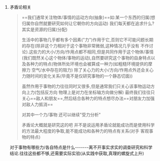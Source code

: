 1. 矛盾论相关

   >==我们通常关注物体/事情的运动方向(抽象)==如:某一个东西的归属(想归属你自然就要研究如何让它朝你的方向运动) 我们每天都在追求什么?其实是资源的归属(分配)
   >
   >
   >
   >生活中的事物几乎都有多个因素("力")作用于它,否则它不可能问题长期的存在(除非这个力相对于这个事物非常微弱,这种情况几乎没有 不作讨论).这些力的大小/方向/作用点都不相同,但是共同作用于这个物体/事情(我们既然关心这个物体/事物的运动),自然要研究这个事物的自身特点以及各种力的特点(物体所处环境也会被算成一种力(如粗糙环境提供的摩擦力 空气/水中存在的阻力)   除了关心力的大小/方向/作用点外还会关心力随时间的变化关系(毕竟不是仅研究事物的一个静态切面))
   >
   >
   >
   >虽然作用于事物的力往往同时又很多,但是通常我们只关心该事物运动方向上力(包括反方向  物理上是对力在坐标轴方向做分解)   最终我们往往只关心==敌人和朋友==,然后结合各种力的特点想尽办法==对朋友力加强 对敌人力抵消==
   >
   >
   >
   >对其中一个力/事物 还可以继续"受力分析"
   >
   >
   >
   >矛盾论大概就是研究这的吧     并不是说运用矛盾论就能成功而是使用科学的方法最大程度的争取,能不能成功和各种力的特点有关系(对手 客观事物的特点)

   

   对于事物有哪些力/各自特点是什么-------离不开事实求实的调查研究和科学结论.往往这些都不够,还需要实际实验(从实践中获取,真理的螺旋式上升)
